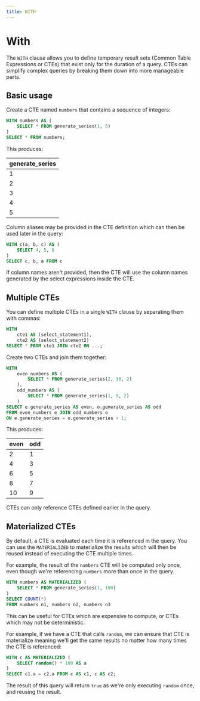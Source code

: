 ```yaml
---
title: WITH
---
```


# With

The `WITH` clause allows you to define temporary result sets (Common Table
Expressions or CTEs) that exist only for the duration of a query. CTEs can
simplify complex queries by breaking them down into more manageable parts.

## Basic usage

Create a CTE named `numbers` that contains a sequence of integers:

```sql
WITH numbers AS (
    SELECT * FROM generate_series(1, 5)
)
SELECT * FROM numbers;
```

This produces:

| generate_series |
|-----------------|
| 1               |
| 2               |
| 3               |
| 4               |
| 5               |

Column aliases may be provided in the CTE definition which can then be used
later in the query:

```sql
WITH c(a, b, c) AS (
    SELECT 4, 5, 6
)
SELECT c, b, a FROM c
```

If column names aren't provided, then the CTE will use the column names
generated by the select expressions inside the CTE.

## Multiple CTEs

You can define multiple CTEs in a single `WITH` clause by separating them with
commas:

```sql
WITH
    cte1 AS (select_statement1),
    cte2 AS (select_statement2)
SELECT * FROM cte1 JOIN cte2 ON ...;
```

Create two CTEs and join them together:

```sql
WITH
    even_numbers AS (
        SELECT * FROM generate_series(2, 10, 2)
    ),
    odd_numbers AS (
        SELECT * FROM generate_series(1, 9, 2)
    )
SELECT e.generate_series AS even, o.generate_series AS odd
FROM even_numbers e JOIN odd_numbers o
ON e.generate_series = o.generate_series + 1;
```

This produces:

| even | odd |
|------|-----|
| 2    | 1   |
| 4    | 3   |
| 6    | 5   |
| 8    | 7   |
| 10   | 9   |

CTEs can only reference CTEs defined earlier in the query.

## Materialized CTEs

By default, a CTE is evaluated each time it is referenced in the query. You can
use the `MATERIALIZED` to materialize the results which will then be reused
instead of executing the CTE multiple times.

For example, the result of the `numbers` CTE will be computed only once, even
though we're referencing `numbers` more than once in the query.

```sql
WITH numbers AS MATERIALIZED (
    SELECT * FROM generate_series(1, 100)
)
SELECT COUNT(*)
FROM numbers n1, numbers n2, numbers n3
```

This can be useful for CTEs which are expensive to compute, or CTEs which may
not be deterministic.

For example, if we have a CTE that calls `random`, we can ensure that CTE is
materialize meaning we'll get the same results no matter how many times the CTE
is referenced:

```sql
WITH c AS MATERIALIZED (
    SELECT random() * 100 AS a
)
SELECT c1.a = c2.a FROM c AS c1, c AS c2;
```

The result of this query will return `true` as we're only executing `random`
once, and reusing the result.

